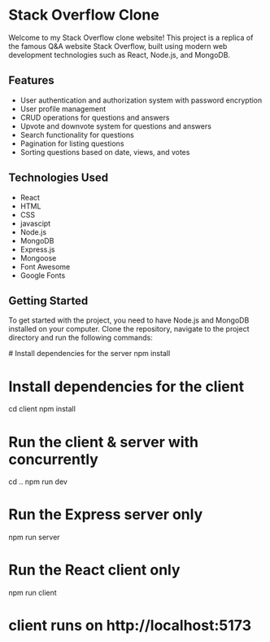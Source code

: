  <h1>Stack Overflow Clone</h1>
    <p>Welcome to my Stack Overflow clone website! This project is a replica of the famous Q&amp;A website Stack Overflow, built using modern web development technologies such as React, Node.js, and MongoDB.</p>
<!-- / -->
    <h2>Features</h2>
    <ul>
      <li>User authentication and authorization system with password encryption</li>
      <li>User profile management</li>
      <li>CRUD operations for questions and answers</li>
      <li>Upvote and downvote system for questions and answers</li>
      <li>Search functionality for questions</li>
      <li>Pagination for listing questions</li>
      <li>Sorting questions based on date, views, and votes</li>
    </ul>
<!-- / -->
    <h2>Technologies Used</h2>
    <ul>
      <li>React</li>
      <li>HTML</li>
      <li>CSS</li>
      <li>javascipt</li>
      <li>Node.js</li>
      <li>MongoDB</li>
      <li>Express.js</li>
      <li>Mongoose</li>
      <li>Font Awesome</li>
      <li>Google Fonts</li>
    </ul>
<!-- / -->
    <h2>Getting Started</h2>
    <p>To get started with the project, you need to have Node.js and MongoDB installed on your computer. Clone the repository, navigate to the project directory and run the following commands:</p>
    <p>
# Install dependencies for the server
npm install

# Install dependencies for the client
cd client
npm install

# Run the client &amp; server with concurrently
cd ..
npm run dev

# Run the Express server only
npm run server

# Run the React client only
npm run client

# client runs on http://localhost:5173
    
<!--     / -->

<!--     <h2>Screenshots</h2> -->
<!--     <h3>Home page</h3> -->
   
 
